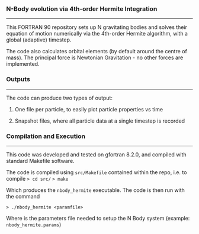 ### N-Body evolution via 4th-order Hermite Integration ###
----------------------------------------------------

This FORTRAN 90 repository sets up N gravitating bodies and solves their equation
of motion numerically via the 4th-order Hermite algorithm, with a global (adaptive) timestep.  

The code also calculates orbital elements (by default around the centre of mass).  The principal force is
Newtonian Gravitation - no other forces are implemented.

### Outputs ###
---------------

The code can produce two types of output:

1) One file per particle, to easily plot particle properties vs time

2) Snapshot files, where all particle data at a single timestep is recorded


### Compilation and Execution ###
----------------------------------

This code was developed and tested on gfortran 8.2.0, and compiled with standard Makefile software.

The code is compiled using `src/Makefile` contained within the repo, i.e. to compile
`> cd src/`
`> make`

Which produces the `nbody_hermite` executable.  The code is then run with the command

`> ./nbody_hermite <paramfile> `

Where <paramfile> is the parameters file needed to setup the N Body system (example: `nbody_hermite.params`)
